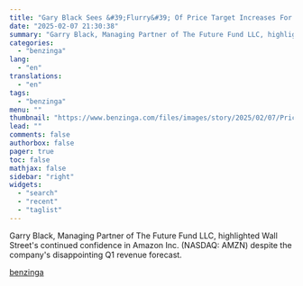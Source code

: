 ```yaml
---
title: "Gary Black Sees &#39;Flurry&#39; Of Price Target Increases For Amazon Stock Despite Weak Guidance: &#39;This Is How Wall Street Works&#39;"
date: "2025-02-07 21:30:38"
summary: "Garry Black, Managing Partner of The Future Fund LLC, highlighted Wall Street&#39;s continued confidence in Amazon Inc. (NASDAQ: AMZN) despite the company&#39;s disappointing Q1 revenue forecast."
categories:
  - "benzinga"
lang:
  - "en"
translations:
  - "en"
tags:
  - "benzinga"
menu: ""
thumbnail: "https://www.benzinga.com/files/images/story/2025/02/07/Price-Action.jpeg"
lead: ""
comments: false
authorbox: false
pager: true
toc: false
mathjax: false
sidebar: "right"
widgets:
  - "search"
  - "recent"
  - "taglist"
---
```


Garry Black, Managing Partner of The Future Fund LLC, highlighted Wall Street's continued confidence in Amazon Inc. (NASDAQ: AMZN) despite the company's disappointing Q1 revenue forecast.

[benzinga](https://www.benzinga.com/markets/25/02/43558950/gary-black-sees-flurry-of-price-target-increases-for-amazon-stock-despite-weak-guidance-this-is-how-wall-street-works)
